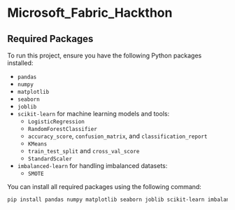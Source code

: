 # Microsoft_Fabric_Hackthon

## Required Packages

To run this project, ensure you have the following Python packages installed:

- `pandas` 
- `numpy` 
- `matplotlib` 
- `seaborn` 
- `joblib`
- `scikit-learn` for machine learning models and tools:
  - `LogisticRegression` 
  - `RandomForestClassifier` 
  - `accuracy_score`, `confusion_matrix`, and `classification_report`
  - `KMeans`
  - `train_test_split` and `cross_val_score` 
  - `StandardScaler` 
- `imbalanced-learn` for handling imbalanced datasets:
  - `SMOTE` 

You can install all required packages using the following command:

```bash
pip install pandas numpy matplotlib seaborn joblib scikit-learn imbalanced-learn
